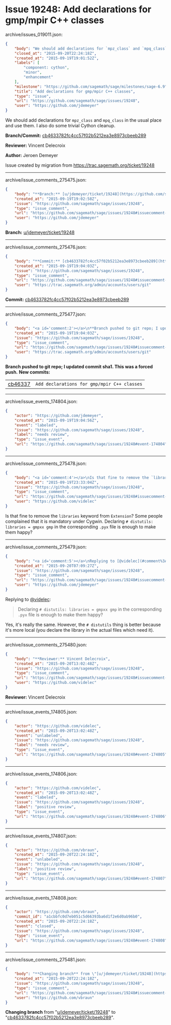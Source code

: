 # Issue 19248: Add declarations for gmp/mpir C++ classes

archive/issues_019011.json:
```json
{
    "body": "We should add declarations for `mpz_class` and `mpq_class` in the usual place and use them. I also do some trivial Cython cleanup.\n\n**Branch/Commit:** [cb4633782fc4cc57f02b5212ea3e8973cbeeb289](https://github.com/sagemath/sagetrac-mirror/commit/cb4633782fc4cc57f02b5212ea3e8973cbeeb289)\n\n**Reviewer:** Vincent Delecroix\n\n**Author:** Jeroen Demeyer\n\nIssue created by migration from https://trac.sagemath.org/ticket/19248\n\n",
    "closed_at": "2015-09-20T22:24:18Z",
    "created_at": "2015-09-19T19:01:52Z",
    "labels": [
        "component: cython",
        "minor",
        "enhancement"
    ],
    "milestone": "https://github.com/sagemath/sage/milestones/sage-6.9",
    "title": "Add declarations for gmp/mpir C++ classes",
    "type": "issue",
    "url": "https://github.com/sagemath/sage/issues/19248",
    "user": "https://github.com/jdemeyer"
}
```
We should add declarations for `mpz_class` and `mpq_class` in the usual place and use them. I also do some trivial Cython cleanup.

**Branch/Commit:** [cb4633782fc4cc57f02b5212ea3e8973cbeeb289](https://github.com/sagemath/sagetrac-mirror/commit/cb4633782fc4cc57f02b5212ea3e8973cbeeb289)

**Reviewer:** Vincent Delecroix

**Author:** Jeroen Demeyer

Issue created by migration from https://trac.sagemath.org/ticket/19248





---

archive/issue_comments_275475.json:
```json
{
    "body": "**Branch:** [u/jdemeyer/ticket/19248](https://github.com/sagemath/sagetrac-mirror/tree/u/jdemeyer/ticket/19248)",
    "created_at": "2015-09-19T19:02:58Z",
    "issue": "https://github.com/sagemath/sage/issues/19248",
    "type": "issue_comment",
    "url": "https://github.com/sagemath/sage/issues/19248#issuecomment-275475",
    "user": "https://github.com/jdemeyer"
}
```

**Branch:** [u/jdemeyer/ticket/19248](https://github.com/sagemath/sagetrac-mirror/tree/u/jdemeyer/ticket/19248)



---

archive/issue_comments_275476.json:
```json
{
    "body": "**Commit:** [cb4633782fc4cc57f02b5212ea3e8973cbeeb289](https://github.com/sagemath/sagetrac-mirror/commit/cb4633782fc4cc57f02b5212ea3e8973cbeeb289)",
    "created_at": "2015-09-19T19:04:03Z",
    "issue": "https://github.com/sagemath/sage/issues/19248",
    "type": "issue_comment",
    "url": "https://github.com/sagemath/sage/issues/19248#issuecomment-275476",
    "user": "https://trac.sagemath.org/admin/accounts/users/git"
}
```

**Commit:** [cb4633782fc4cc57f02b5212ea3e8973cbeeb289](https://github.com/sagemath/sagetrac-mirror/commit/cb4633782fc4cc57f02b5212ea3e8973cbeeb289)



---

archive/issue_comments_275477.json:
```json
{
    "body": "<a id='comment:2'></a>\n**Branch pushed to git repo; I updated commit sha1. This was a forced push.** **New commits:**\n<table><tr><td><a href=\"https://github.com/sagemath/sagetrac-mirror/commit/cb4633782fc4cc57f02b5212ea3e8973cbeeb289\">cb46337</a></td><td><code>Add declarations for gmp/mpir C++ classes</code></td></tr></table>\n",
    "created_at": "2015-09-19T19:04:03Z",
    "issue": "https://github.com/sagemath/sage/issues/19248",
    "type": "issue_comment",
    "url": "https://github.com/sagemath/sage/issues/19248#issuecomment-275477",
    "user": "https://trac.sagemath.org/admin/accounts/users/git"
}
```

<a id='comment:2'></a>
**Branch pushed to git repo; I updated commit sha1. This was a forced push.** **New commits:**
<table><tr><td><a href="https://github.com/sagemath/sagetrac-mirror/commit/cb4633782fc4cc57f02b5212ea3e8973cbeeb289">cb46337</a></td><td><code>Add declarations for gmp/mpir C++ classes</code></td></tr></table>




---

archive/issue_events_174804.json:
```json
{
    "actor": "https://github.com/jdemeyer",
    "created_at": "2015-09-19T19:04:56Z",
    "event": "labeled",
    "issue": "https://github.com/sagemath/sage/issues/19248",
    "label": "needs review",
    "type": "issue_event",
    "url": "https://github.com/sagemath/sage/issues/19248#event-174804"
}
```



---

archive/issue_comments_275478.json:
```json
{
    "body": "<a id='comment:4'></a>\nIs that fine to remove the `libraries` keyword from `Extension`? Some people complained that it is mandatory under Cygwin. Declaring `# distutils: libraries = gmpxx gmp` in the corresponding `.pyx` file is enough to make them happy?",
    "created_at": "2015-09-19T23:33:04Z",
    "issue": "https://github.com/sagemath/sage/issues/19248",
    "type": "issue_comment",
    "url": "https://github.com/sagemath/sage/issues/19248#issuecomment-275478",
    "user": "https://github.com/videlec"
}
```

<a id='comment:4'></a>
Is that fine to remove the `libraries` keyword from `Extension`? Some people complained that it is mandatory under Cygwin. Declaring `# distutils: libraries = gmpxx gmp` in the corresponding `.pyx` file is enough to make them happy?



---

archive/issue_comments_275479.json:
```json
{
    "body": "<a id='comment:5'></a>\nReplying to [@videlec](#comment%3A4):\n> Declaring `# distutils: libraries = gmpxx gmp` in the corresponding `.pyx` file is enough to make them happy?\n\nYes, it's really the same. However, the `# distutils` thing is better because it's more local (you declare the library in the actual files which need it).",
    "created_at": "2015-09-20T07:09:27Z",
    "issue": "https://github.com/sagemath/sage/issues/19248",
    "type": "issue_comment",
    "url": "https://github.com/sagemath/sage/issues/19248#issuecomment-275479",
    "user": "https://github.com/jdemeyer"
}
```

<a id='comment:5'></a>
Replying to [@videlec](#comment%3A4):
> Declaring `# distutils: libraries = gmpxx gmp` in the corresponding `.pyx` file is enough to make them happy?

Yes, it's really the same. However, the `# distutils` thing is better because it's more local (you declare the library in the actual files which need it).



---

archive/issue_comments_275480.json:
```json
{
    "body": "**Reviewer:** Vincent Delecroix",
    "created_at": "2015-09-20T13:02:48Z",
    "issue": "https://github.com/sagemath/sage/issues/19248",
    "type": "issue_comment",
    "url": "https://github.com/sagemath/sage/issues/19248#issuecomment-275480",
    "user": "https://github.com/videlec"
}
```

**Reviewer:** Vincent Delecroix



---

archive/issue_events_174805.json:
```json
{
    "actor": "https://github.com/videlec",
    "created_at": "2015-09-20T13:02:48Z",
    "event": "unlabeled",
    "issue": "https://github.com/sagemath/sage/issues/19248",
    "label": "needs review",
    "type": "issue_event",
    "url": "https://github.com/sagemath/sage/issues/19248#event-174805"
}
```



---

archive/issue_events_174806.json:
```json
{
    "actor": "https://github.com/videlec",
    "created_at": "2015-09-20T13:02:48Z",
    "event": "labeled",
    "issue": "https://github.com/sagemath/sage/issues/19248",
    "label": "positive review",
    "type": "issue_event",
    "url": "https://github.com/sagemath/sage/issues/19248#event-174806"
}
```



---

archive/issue_events_174807.json:
```json
{
    "actor": "https://github.com/vbraun",
    "created_at": "2015-09-20T22:24:18Z",
    "event": "unlabeled",
    "issue": "https://github.com/sagemath/sage/issues/19248",
    "label": "positive review",
    "type": "issue_event",
    "url": "https://github.com/sagemath/sage/issues/19248#event-174807"
}
```



---

archive/issue_events_174808.json:
```json
{
    "actor": "https://github.com/vbraun",
    "commit_id": "a1cbbfc0d7eb051c5d66393ba6d1f2e6d0ab96b0",
    "created_at": "2015-09-20T22:24:18Z",
    "event": "closed",
    "issue": "https://github.com/sagemath/sage/issues/19248",
    "type": "issue_event",
    "url": "https://github.com/sagemath/sage/issues/19248#event-174808"
}
```



---

archive/issue_comments_275481.json:
```json
{
    "body": "**Changing branch** from \"[u/jdemeyer/ticket/19248](https://github.com/sagemath/sagetrac-mirror/tree/u/jdemeyer/ticket/19248)\" to \"[cb4633782fc4cc57f02b5212ea3e8973cbeeb289](https://github.com/sagemath/sagetrac-mirror/commit/cb4633782fc4cc57f02b5212ea3e8973cbeeb289)\".",
    "created_at": "2015-09-20T22:24:18Z",
    "issue": "https://github.com/sagemath/sage/issues/19248",
    "type": "issue_comment",
    "url": "https://github.com/sagemath/sage/issues/19248#issuecomment-275481",
    "user": "https://github.com/vbraun"
}
```

**Changing branch** from "[u/jdemeyer/ticket/19248](https://github.com/sagemath/sagetrac-mirror/tree/u/jdemeyer/ticket/19248)" to "[cb4633782fc4cc57f02b5212ea3e8973cbeeb289](https://github.com/sagemath/sagetrac-mirror/commit/cb4633782fc4cc57f02b5212ea3e8973cbeeb289)".

